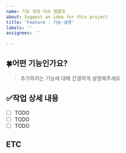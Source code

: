 ```yaml
---
name: 기능 생성 이슈 템플릿
about: Suggest an idea for this project
title: 'Feature : 기능-설명'
labels: ''
assignees: ''

---
```


## 🍀어떤 기능인가요?

> 추가하려는 기능에 대해 간결하게 설명해주세요

## ✅작업 상세 내용

- [ ] TODO
- [ ] TODO
- [ ] TODO

## ETC

